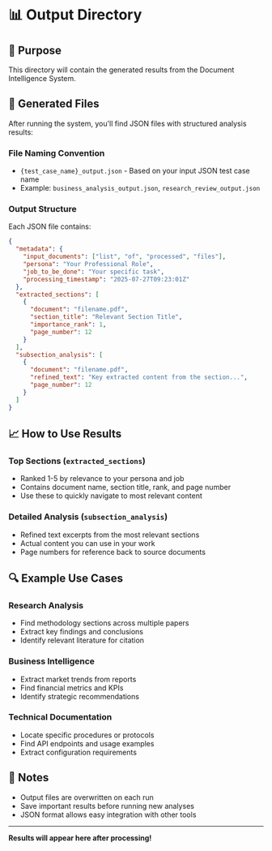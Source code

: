 # 📊 Output Directory

## 🎯 Purpose

This directory will contain the generated results from the Document Intelligence System.

## 📁 Generated Files

After running the system, you'll find JSON files with structured analysis results:

### **File Naming Convention**
- `{test_case_name}_output.json` - Based on your input JSON test case name
- Example: `business_analysis_output.json`, `research_review_output.json`

### **Output Structure**
Each JSON file contains:

```json
{
  "metadata": {
    "input_documents": ["list", "of", "processed", "files"],
    "persona": "Your Professional Role",
    "job_to_be_done": "Your specific task",
    "processing_timestamp": "2025-07-27T09:23:01Z"
  },
  "extracted_sections": [
    {
      "document": "filename.pdf",
      "section_title": "Relevant Section Title",
      "importance_rank": 1,
      "page_number": 12
    }
  ],
  "subsection_analysis": [
    {
      "document": "filename.pdf",
      "refined_text": "Key extracted content from the section...",
      "page_number": 12
    }
  ]
}
```

## 📈 How to Use Results

### **Top Sections (`extracted_sections`)**
- Ranked 1-5 by relevance to your persona and job
- Contains document name, section title, rank, and page number
- Use these to quickly navigate to most relevant content

### **Detailed Analysis (`subsection_analysis`)**
- Refined text excerpts from the most relevant sections
- Actual content you can use in your work
- Page numbers for reference back to source documents

## 🔍 Example Use Cases

### **Research Analysis**
- Find methodology sections across multiple papers
- Extract key findings and conclusions
- Identify relevant literature for citation

### **Business Intelligence**
- Extract market trends from reports
- Find financial metrics and KPIs
- Identify strategic recommendations

### **Technical Documentation**
- Locate specific procedures or protocols
- Find API endpoints and usage examples
- Extract configuration requirements

## 🚨 Notes

- Output files are overwritten on each run
- Save important results before running new analyses
- JSON format allows easy integration with other tools

---
**Results will appear here after processing!**
